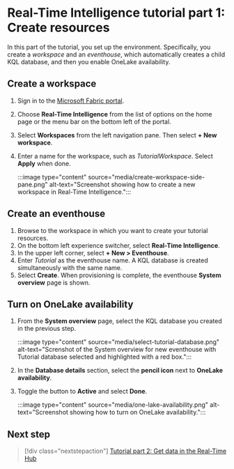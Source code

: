 # Real-Time Intelligence tutorial part 1: Create resources

In this part of the tutorial, you set up the environment. Specifically, you create a *workspace* and an *eventhouse*, which automatically creates a child KQL database, and then you enable OneLake availability.

## Create a workspace
1. Sign in to the [Microsoft Fabric portal](https://fabric.microsoft.com).
2. Choose **Real-Time Intelligence** from the list of options on the home page or the menu bar on the bottom left of the portal.
3. Select **Workspaces** from the left navigation pane. Then select **+ New workspace**.
4. Enter a name for the workspace, such as *TutorialWorkspace*. Select **Apply** when done.

    :::image type="content" source="media/create-workspace-side-pane.png" alt-text="Screenshot showing how to create a new workspace in Real-Time Intelligence.":::

## Create an eventhouse

1. Browse to the workspace in which you want to create your tutorial resources.
2. On the bottom left experience switcher, select **Real-Time Intelligence**.
3. In the upper left corner, select **+ New > Eventhouse**.
4. Enter *Tutorial* as the eventhouse name. A KQL database is created simultaneously with the same name.
5. Select **Create**. When provisioning is complete, the eventhouse **System overview** page is shown.

## Turn on OneLake availability

1. From the **System overview** page, select the KQL database you created in the previous step.

    :::image type="content" source="media/select-tutorial-database.png" alt-text="Screnshot of the System overview for new eventhouse with Tutorial database selected and highlighted with a red box.":::

2. In the **Database details** section, select the **pencil icon** next to **OneLake availability**.
3. Toggle the button to **Active** and select **Done**.

    :::image type="content" source="media/one-lake-availability.png" alt-text="Screenshot showing how to turn on OneLake availability.":::


## Next step

> [!div class="nextstepaction"]
> [Tutorial part 2: Get data in the Real-Time Hub](tutorial-2-get-real-time-events.md)